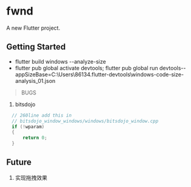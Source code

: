 # fwnd

A new Flutter project.

## Getting Started

- flutter build windows --analyze-size
- flutter pub global activate devtools; flutter pub global run devtools--appSizeBase=C:\Users\86134\.flutter-devtools\windows-code-size-analysis_01.json



> BUGS
1.  bitsdojo 
```  c
  // 260line add this in
  // bitsdojo_window_windows/windows/bitsdojo_window.cpp
  if (!wparam)
  {
      return 0;
  }
```


## Future 
1. 实现拖拽效果